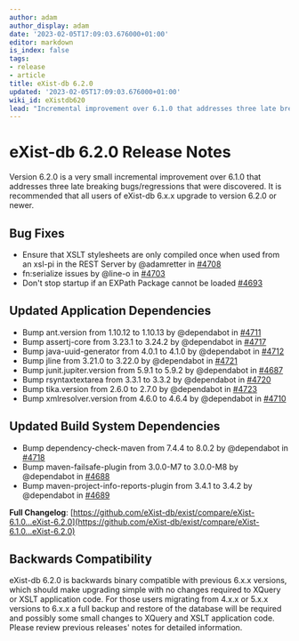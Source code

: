 ```yaml
---
author: adam
author_display: adam
date: '2023-02-05T17:09:03.676000+01:00'
editor: markdown
is_index: false
tags:
- release
- article
title: eXist-db 6.2.0
updated: '2023-02-05T17:09:03.676000+01:00'
wiki_id: eXistdb620
lead: "Incremental improvement over 6.1.0 that addresses three late breaking bugs/regressions"
---
```


# eXist-db 6.2.0 Release Notes

Version 6.2.0 is a very small incremental improvement over 6.1.0 that addresses three late breaking bugs/regressions that were discovered. It is recommended that all users of eXist-db 6.x.x upgrade to version 6.2.0 or newer.

## Bug Fixes

* Ensure that XSLT stylesheets are only compiled once when used from an xsl-pi in the REST Server by @adamretter in [#4708](https://github.com/eXist-db/exist/pull/4708)
* fn:serialize issues by @line-o in [#4703](https://github.com/eXist-db/exist/pull/4703)
* Don't stop startup if an EXPath Package cannot be loaded [#4693](https://github.com/eXist-db/exist/issues/4693)

## Updated Application Dependencies

* Bump ant.version from 1.10.12 to 1.10.13 by @dependabot in [#4711](https://github.com/eXist-db/exist/pull/4711)
* Bump assertj-core from 3.23.1 to 3.24.2 by @dependabot in [#4717](https://github.com/eXist-db/exist/pull/4717)
* Bump java-uuid-generator from 4.0.1 to 4.1.0 by @dependabot in [#4712](https://github.com/eXist-db/exist/pull/4712)
* Bump jline from 3.21.0 to 3.22.0 by @dependabot in [#4721](https://github.com/eXist-db/exist/pull/4721)
* Bump junit.jupiter.version from 5.9.1 to 5.9.2 by @dependabot in [#4687](https://github.com/eXist-db/exist/pull/4687)
* Bump rsyntaxtextarea from 3.3.1 to 3.3.2 by @dependabot in [#4720](https://github.com/eXist-db/exist/pull/4720)
* Bump tika.version from 2.6.0 to 2.7.0 by @dependabot in [#4723](https://github.com/eXist-db/exist/pull/4723)
* Bump xmlresolver.version from 4.6.0 to 4.6.4 by @dependabot in [#4710](https://github.com/eXist-db/exist/pull/4710)

## Updated Build System Dependencies

* Bump dependency-check-maven from 7.4.4 to 8.0.2 by @dependabot in [#4718](https://github.com/eXist-db/exist/pull/4718)
* Bump maven-failsafe-plugin from 3.0.0-M7 to 3.0.0-M8 by @dependabot in [#4688](https://github.com/eXist-db/exist/pull/4688)
* Bump maven-project-info-reports-plugin from 3.4.1 to 3.4.2 by @dependabot in [#4689](https://github.com/eXist-db/exist/pull/4689)

**Full Changelog**: [https://github.com/eXist-db/exist/compare/eXist-6.1.0...eXist-6.2.0](https://github.com/eXist-db/exist/compare/eXist-6.1.0...eXist-6.2.0)

## Backwards Compatibility

eXist-db 6.2.0 is backwards binary compatible with previous 6.x.x versions, which should make upgrading simple with no changes required to XQuery or XSLT application code. For those users migrating from 4.x.x or 5.x.x versions to 6.x.x a full backup and restore of the database will be required and possibly some small changes to XQuery and XSLT application code. Please review previous releases' notes for detailed information.
